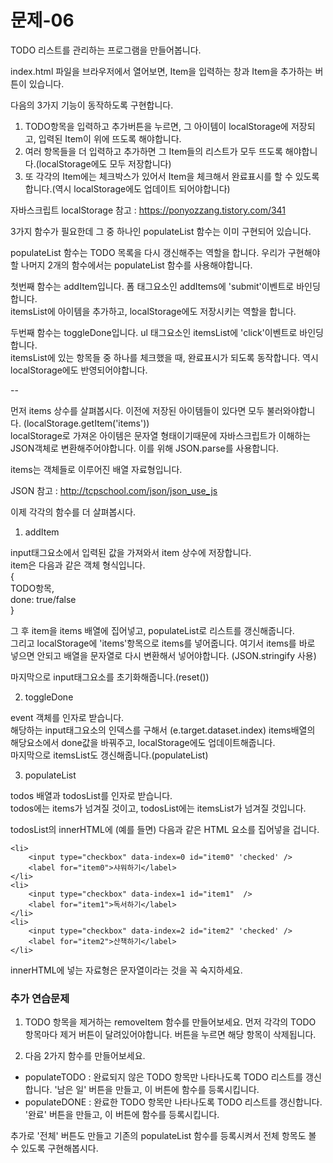 # 문제-06
TODO 리스트를 관리하는 프로그램을 만들어봅니다.   

index.html 파일을 브라우저에서 열어보면, Item을 입력하는 창과 Item을 추가하는 버튼이 있습니다.   

다음의 3가지 기능이 동작하도록 구현합니다.   
1. TODO항목을 입력하고 추가버튼을 누르면, 그 아이템이 localStorage에 저장되고, 입력된 Item이 위에 뜨도록 해야합니다.   
2. 여러 항목들을 더 입력하고 추가하면 그 Item들의 리스트가 모두 뜨도록 해야합니다.(localStorage에도 모두 저장합니다)   
3. 또 각각의 Item에는 체크박스가 있어서 Item을 체크해서 완료표시를 할 수 있도록 합니다.(역시 localStorage에도 업데이트 되어야합니다)   

자바스크립트 localStorage 참고 : <https://ponyozzang.tistory.com/341>

3가지 함수가 필요한데 그 중 하나인 populateList 함수는 이미 구현되어 있습니다.   

populateList 함수는 TODO 목록을 다시 갱신해주는 역할을 합니다. 우리가 구현해야할 나머지 2개의 함수에서는 populateList 함수를 사용해야합니다.   

첫번째 함수는 addItem입니다. 폼 태그요소인 addItems에 'submit'이벤트로 바인딩합니다.   
itemsList에 아이템을 추가하고, localStorage에도 저장시키는 역할을 합니다.   

두번째 함수는 toggleDone입니다. ul 태그요소인 itemsList에 'click'이벤트로 바인딩합니다.  
itemsList에 있는 항목들 중 하나를 체크했을 때, 완료표시가 되도록 동작합니다. 역시 localStorage에도 반영되어야합니다.


--

먼저 items 상수를 살펴봅시다. 이전에 저장된 아이템들이 있다면 모두 불러와야합니다. (localStorage.getItem('items'))   
localStorage로 가져온 아이템은 문자열 형태이기때문에 자바스크립트가 이해하는 JSON객체로 변환해주어야합니다. 이를 위해 JSON.parse를 사용합니다.   

items는 객체들로 이루어진 배열 자료형입니다.

JSON 참고 : <http://tcpschool.com/json/json_use_js>

이제 각각의 함수를 더 살펴봅시다.   
1. addItem   

input태그요소에서 입력된 값을 가져와서 item 상수에 저장합니다.   
item은 다음과 같은 객체 형식입니다.   
{   
    TODO항목,   
    done: true/false   
}   

그 후 item을 items 배열에 집어넣고, populateList로 리스트를 갱신해줍니다.   
그리고 localStorage에 'items'항목으로 items를 넣어줍니다. 여기서 items를 바로 넣으면 안되고 배열을 문자열로 다시 변환해서 넣어야합니다. (JSON.stringify 사용)   

마지막으로 input태그요소를 초기화해줍니다.(reset())   

2. toggleDone

event 객체를 인자로 받습니다.   
해당하는 input태그요소의 인덱스를 구해서 (e.target.dataset.index)
items배열의 해당요소에서 done값을 바꿔주고, localStorage에도 업데이트해줍니다.   
마지막으로 itemsList도 갱신해줍니다.(populateList)

3. populateList

todos 배열과 todosList를 인자로 받습니다.   
todos에는 items가 넘겨질 것이고, todosList에는 itemsList가 넘겨질 것입니다.   

todosList의 innerHTML에 (예를 들면) 다음과 같은 HTML 요소를 집어넣을 겁니다.
```
<li>
    <input type="checkbox" data-index=0 id="item0" 'checked' />
    <label for="item0">샤워하기</label>
</li>
<li>
    <input type="checkbox" data-index=1 id="item1"  />
    <label for="item1">독서하기</label>
</li>
<li>
    <input type="checkbox" data-index=2 id="item2" 'checked' />
    <label for="item2">산책하기</label>
</li>
```   
innerHTML에 넣는 자료형은 문자열이라는 것을 꼭 숙지하세요.   


### 추가 연습문제
1. TODO 항목을 제거하는 removeItem 함수를 만들어보세요. 먼저 각각의 TODO 항목마다 제거 버튼이 달려있어야합니다. 버튼을 누르면 해당 항목이 삭제됩니다.   

2. 다음 2가지 함수를 만들어보세요.
- populateTODO : 완료되지 않은 TODO 항목만 나타나도록 TODO 리스트를 갱신합니다. '남은 일' 버튼을 만들고, 이 버튼에 함수를 등록시킵니다.
- populateDONE : 완료한 TODO 항목만 나타나도록 TODO 리스트를 갱신합니다. '완료' 버튼을 만들고, 이 버튼에 함수를 등록시킵니다.   

추가로 '전체' 버튼도 만들고 기존의 populateList 함수를 등록시켜서 전체 항목도 볼 수 있도록 구현해봅시다.


